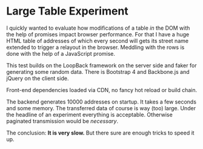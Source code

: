 # Large Table Experiment

I quickly wanted to evaluate how modifications of a table *in* the DOM with the help of promises impact browser performance. For that I have a huge HTML table of addresses of which every second will gets its street name extended to trigger a relayout in the browser. Meddling with the rows is done with the help of a JavaScript promise.

This test builds on the LoopBack framework on the server side and faker for generating some random data. There is Bootstrap 4 and Backbone.js and jQuery on the client side.

Front-end dependencies loaded via CDN, no fancy hot reload or build chain.

The backend generates 10000 addresses on startup. It takes a few seconds and some memory. The transferred data of course is way (too) large. Under the headline of an experiment everything is acceptable. Otherwise paginated transmission would be *necessary*.

The conclusion: **It is very slow.** But there sure are enough tricks to speed it up.
